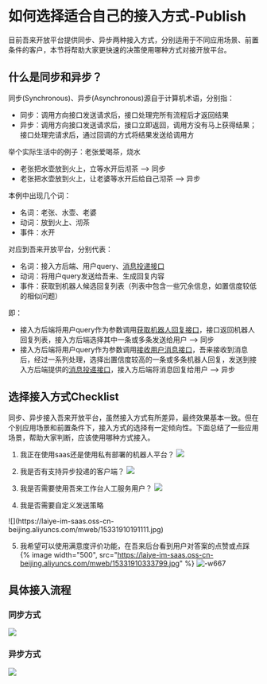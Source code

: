 # 如何选择适合自己的接入方式-Publish
目前吾来开放平台提供同步、异步两种接入方式，分别适用于不同应用场景、前置条件的客户，本节将帮助大家更快速的决策使用哪种方式对接开放平台。

## 什么是同步和异步？
同步(Synchronous)、异步(Asynchronous)源自于计算机术语，分别指：
- 同步：调用方向接口发送请求后，接口处理完所有流程后才返回结果
- 异步：调用方向接口发送请求后，接口立即返回，调用方没有马上获得结果；接口处理完请求后，通过回调的方式将结果发送给调用方

举个实际生活中的例子：老张爱喝茶，烧水
- 老张把水壶放到火上，立等水开后沏茶 --> 同步
- 老张把水壶放到火上，让老婆等水开后给自己沏茶 --> 异步

本例中出现几个词：
- 名词：老张、水壶、老婆
- 动词：放到火上、沏茶
- 事件：水开

对应到吾来开放平台，分别代表：
- 名词：接入方后端、用户query、[消息投递接口](http://openapi.wul.ai/1.3.0/docs#operation/CallbackMessage)
- 动词：将用户query发送给吾来、生成回复内容
- 事件：获取到机器人候选回复列表（列表中包含一些冗余信息，如置信度较低的相似问题）

即：
- 接入方后端将用户query作为参数调用[获取机器人回复接口](http://openapi.wul.ai/1.3.0/docs#operation/GetBotResponse)，接口返回机器人回复列表，接入方后端选择其中一条或多条发送给用户 --> 同步
- 接入方后端将用户query作为参数调用[接收用户消息接口](http://openapi.wul.ai/1.3.0/docs#operation/ReceiveMessage)，吾来接收到消息后，经过一系列处理，选择出置信度较高的一条或多条机器人回复，发送到接入方后端提供的[消息投递接口](http://openapi.wul.ai/1.3.0/docs#operation/CallbackMessage)，接入方后端将消息回复给用户 --> 异步


## 选择接入方式Checklist
同步、异步接入吾来开放平台，虽然接入方式有所差异，最终效果基本一致。但在个别应用场景和前置条件下，接入方式的选择有一定倾向性。下面总结了一些应用场景，帮助大家判断，应该使用哪种方式接入。

1. 我正在使用saas还是使用私有部署的机器人平台？
![](https://laiye-im-saas.oss-cn-beijing.aliyuncs.com/15331909146172.jpg)


2. 我是否有支持异步投递的客户端？
![](https://laiye-im-saas.oss-cn-beijing.aliyuncs.com/15331909791565.jpg)


3. 我是否需要使用吾来工作台人工服务用户？
![](https://laiye-im-saas.oss-cn-beijing.aliyuncs.com/mweb/15331909994849.jpg)


4. 我是否需要自定义发送策略
</div>
![](https://laiye-im-saas.oss-cn-beijing.aliyuncs.com/mweb/15331910191111.jpg)


5. 我希望可以使用满意度评价功能，在吾来后台看到用户对答案的点赞或点踩
{% image width="500", src="https://laiye-im-saas.oss-cn-beijing.aliyuncs.com/mweb/15331910333799.jpg" %}
![-w667](https://laiye-im-saas.oss-cn-beijing.aliyuncs.com/mweb/15331910333799.jpg)


## 具体接入流程

### 同步方式
![](https://laiye-im-saas.oss-cn-beijing.aliyuncs.com/mweb/15329676556009.png)

### 异步方式
![](https://laiye-im-saas.oss-cn-beijing.aliyuncs.com/mweb/15329676754301.png)

